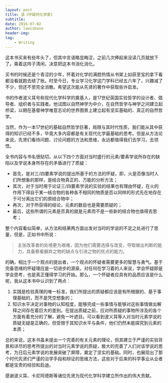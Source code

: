 ```yaml
---
layout: post
title: 读《怀疑的化学家》
subtitle:
date: 2016-07-02
author: lewisbase
header-img:
tag: 
    - Writing
---
```


这本书买来有些年头了，但其中言语略显晦涩，之前几次捧起来没读几页就放下了。乘着这阵子清闲，决意把这本书消化消化。

买书的时候还是个青涩的少年，怀着对化学的满腔热情从书架上如获至宝的拿下看都没看就跑去结了账。时至今日，专业学习化学这门学科已经五六年了，兴趣减了不少，但还不至完全消散。希望这次能从先贤的著作中获取些许启发。

书的作者波义耳号称现代化学科学的奠基人，是17世纪英国实验哲学的设计者、倡导者、组织者与实践者。他试图以自然神学为中介，在自然哲学与神学之间建立起桥梁，以期在基督神学唯意志论的世界图景上建立起有坚实基础的、真正的自然哲学。

当然，作为一本17世纪的基础自然哲学巨著，局限与其时代性质，我们能从其中获得的知识已经不多，毕竟大多内容都是有关现代化学最基础的思考。但是从方法论来说，先贤们看待问题、讨论问题的方法和思维，永远都值得我们去学习，去领悟。

全书内容与书名很贴切，从以下四个方面对当时盛行的元素/要素学说所存在的缺陷以及学说本身所存在的矛盾进行了质疑：

* 首先，是对三/四要素学说的提出所基于的方法的怀疑，即，火是否像当时人们所想象的那样，是结合物真正的、万能的分析方法；  
* 其次，对于当时用于论证三/四要素学说的实验的结果也有理由怀疑，在火的作用下得自于某一结合物的各种各不相同的物质是否以同样的形式先在地存在于可分离出它们的原结合物中；  
* 再次，对于所获得的结论，元素的数目也是需要质疑的；  
* 最后，这些所谓的元素是否真的就是元素而不是一些新的结合物也值得去思考；

整个内容看似简单，从方法和结果两方面出发对当时的学说的不足之处进行了思量，但是，正如书中所说：

> 主张改革者的处境更为艰难，因为他们需要选择与改变，夺取做出判断的能力，具备察看摒弃之物的缺点与引进之物的优点的能力。

的确，相比于一个观点的提出者，一个观点的怀疑者需要更多的智慧与勇气。基于完备思绪的怀疑理应是一切进步的源泉。对任何在学习着的人来说，学会怀疑即是学会思考，也是真正懂得学习的开始。那么，一个怀疑者应具有的品质应该是什么呢，我从这本书中认识到了两点：

1. 实践是检验真理的唯一标准，我们所提出的质疑都应该是有所根据的、基于事理基础的，而不是凭空想象的；  
2. 知识水平决定对事物的认知程度，能够完成一些事情与能够对这些事情做出解释之间存在着巨大的差别。在提出质疑之前，应对所质疑的事物所涉及的各个方面有着充分的了解，避免一叶遮目。可以看到波义耳等人对当时元素学说的质疑无疑是正确的，但受限于其知识水平与条件，他们仍然未能探究到元素的本质；  

总的来说，这本书虽未提出一个完善的有关元素的理论，但其建立于严谨的实验背景和详尽的思考所提出的对当时元素学说的质疑，极大的完善了人们对该学说的思考，为日后元素学说的发展突破了屏障，奠定了坚实的基础。同时，也展现出了那个时代先贤们严谨的治学手段和辩证的思维方法，这些对于后来的科学事业从业者都是宝贵的经验和启迪。

感谢波义耳、卡尼阿德斯等诸位先贤为现代化学科学建立所作出的伟大贡献。
